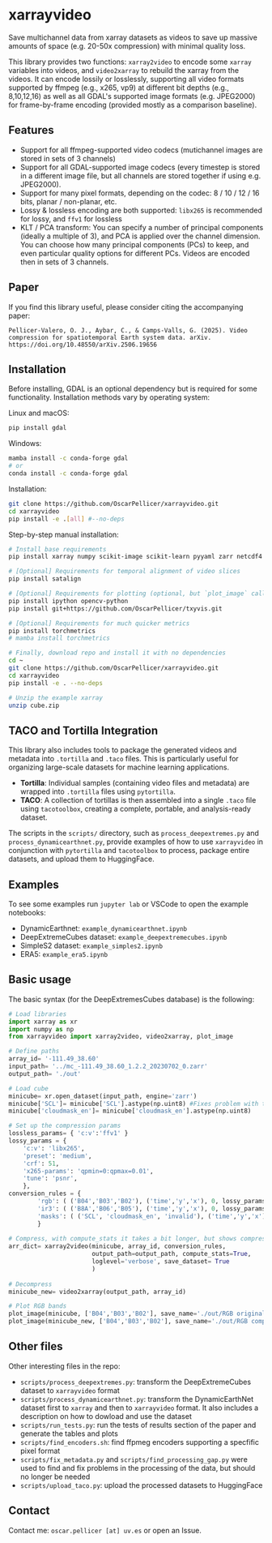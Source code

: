 # xarrayvideo

Save multichannel data from xarray datasets as videos to save up massive amounts of space (e.g. 20-50x compression) with minimal quality loss.

This library provides two functions: `xarray2video` to encode some `xarray` variables into videos, and `video2xarray` to rebuild the xarray from the videos. It can encode lossily or losslessly, supporting all video formats supported by ffmpeg (e.g., x265, vp9) at different bit depths (e.g., 8,10,12,16) as well as all GDAL's supported image formats (e.g. JPEG2000) for frame-by-frame encoding (provided mostly as a comparison baseline).

## Features

- Support for all ffmpeg-supported video codecs (mutichannel images are stored in sets of 3 channels)
- Support for all GDAL-supported image codecs (every timestep is stored in a different image file, but all channels are stored together if using e.g. JPEG2000).
- Support for many pixel formats, depending on the codec: 8 / 10 / 12 / 16 bits, planar / non-planar, etc.
- Lossy & lossless encoding are both supported: `libx265` is recommended for lossy, and `ffv1` for lossless
- KLT / PCA transform: You can specify a number of principal components (ideally a multiple of 3), and PCA is applied over the channel dimension. You can choose how many principal components (PCs) to keep, and even particular quality options for different PCs. Videos are encoded then in sets of 3 channels.

## Paper

If you find this library useful, please consider citing the accompanying paper:

```
Pellicer-Valero, O. J., Aybar, C., & Camps-Valls, G. (2025). Video compression for spatiotemporal Earth system data. arXiv. https://doi.org/10.48550/arXiv.2506.19656
```

## Installation

Before installing, GDAL is an optional dependency but is required for some functionality. Installation methods vary by operating system:

Linux and macOS:

```bash
pip install gdal
```

Windows:

```bash
mamba install -c conda-forge gdal
# or
conda install -c conda-forge gdal
```

Installation:

```bash
git clone https://github.com/OscarPellicer/xarrayvideo.git
cd xarrayvideo
pip install -e .[all] #--no-deps
```

Step-by-step manual installation:

```bash
# Install base requirements
pip install xarray numpy scikit-image scikit-learn pyyaml zarr netcdf4 ffmpeg-python gcsfs pillow tqdm seaborn h5netcdf tacoreader pytortilla tacotoolbox

# [Optional] Requirements for temporal alignment of video slices
pip install satalign

# [Optional] Requirements for plotting (optional, but `plot_image` calls will fail)
pip install ipython opencv-python
pip install git+https://github.com/OscarPellicer/txyvis.git

# [Optional] Requirements for much quicker metrics
pip install torchmetrics
# mamba install torchmetrics

# Finally, download repo and install it with no dependencies
cd ~
git clone https://github.com/OscarPellicer/xarrayvideo.git
cd xarrayvideo
pip install -e . --no-deps

# Unzip the example xarray
unzip cube.zip
```

## TACO and Tortilla Integration

This library also includes tools to package the generated videos and metadata into `.tortilla` and `.taco` files. This is particularly useful for organizing large-scale datasets for machine learning applications.

- **Tortilla**: Individual samples (containing video files and metadata) are wrapped into `.tortilla` files using `pytortilla`.
- **TACO**: A collection of tortillas is then assembled into a single `.taco` file using `tacotoolbox`, creating a complete, portable, and analysis-ready dataset.

The scripts in the `scripts/` directory, such as `process_deepextremes.py` and `process_dynamicearthnet.py`, provide examples of how to use `xarrayvideo` in conjunction with `pytortilla` and `tacotoolbox` to process, package entire datasets, and upload them to HuggingFace.

## Examples

To see some examples run `jupyter lab` or VSCode to open the example notebooks: 

 - DynamicEarthnet: `example_dynamicearthnet.ipynb`
 - DeepExtremeCubes dataset: `example_deepextremecubes.ipynb`
 - SimpleS2 dataset: `example_simples2.ipynb`
 - ERA5: `example_era5.ipynb`

## Basic usage

The basic syntax (for the DeepExtremesCubes database) is the following:

```python
# Load libraries
import xarray as xr
import numpy as np
from xarrayvideo import xarray2video, video2xarray, plot_image

# Define paths
array_id= '-111.49_38.60'
input_path= '../mc_-111.49_38.60_1.2.2_20230702_0.zarr'
output_path= './out'

# Load cube
minicube= xr.open_dataset(input_path, engine='zarr')
minicube['SCL']= minicube['SCL'].astype(np.uint8) #Fixes problem with the dataset
minicube['cloudmask_en']= minicube['cloudmask_en'].astype(np.uint8)

# Set up the compression params
lossless_params= { 'c:v':'ffv1' }
lossy_params = {
    'c:v': 'libx265',
    'preset': 'medium',
    'crf': 51,
    'x265-params': 'qpmin=0:qpmax=0.01',
    'tune': 'psnr',
    },
conversion_rules = {
        'rgb': ( ('B04','B03','B02'), ('time','y','x'), 0, lossy_params, 12),
        'ir3': ( ('B8A','B06','B05'), ('time','y','x'), 0, lossy_params, 12),
        'masks': ( ('SCL', 'cloudmask_en', 'invalid'), ('time','y','x'), 0, lossless_params, 8),
        }
    
# Compress, with compute_stats it takes a bit longer, but shows compression info
arr_dict= xarray2video(minicube, array_id, conversion_rules,
                       output_path=output_path, compute_stats=True,
                       loglevel='verbose', save_dataset= True
                       )  
    
# Decompress
minicube_new= video2xarray(output_path, array_id)

# Plot RGB bands
plot_image(minicube, ['B04','B03','B02'], save_name='./out/RGB original.jpg')
plot_image(minicube_new, ['B04','B03','B02'], save_name='./out/RGB compressed.jpg')
```

## Other files

Other interesting files in the repo:

 - `scripts/process_deepextremes.py`: transform the DeepExtremeCubes dataset to `xarrayvideo` format
 - `scripts/process_dynamicearthnet.py`: transform the DynamicEarthNet dataset first to `xarray` and then to `xarrayvideo` format. It also includes a description on how to dowload and use the dataset
 - `scripts/run_tests.py`: run the tests of results section of the paper and generate the tables and plots 
 - `scripts/find_encoders.sh`: find ffpmeg encoders supporting a specfific pixel format
 - `scripts/fix_metadata.py` and `scripts/find_processing_gap.py` were used to find and fix problems in the processing of the data, but should no longer be needed
 - `scripts/upload_taco.py`: upload the processed datasets to HuggingFace

## Contact

Contact me: `oscar.pellicer [at] uv.es` or open an Issue.
